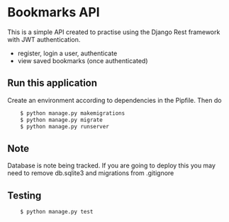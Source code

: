 # Bookmarks API

This is a simple API created to practise using the Django Rest framework with JWT authentication.

- register, login a user, authenticate
- view saved bookmarks (once authenticated)


## Run this application
Create an environment according to dependencies in the Pipfile. Then do
```sh
    $ python manage.py makemigrations
    $ python manage.py migrate
    $ python manage.py runserver
```

## Note
Database is note being tracked. If you are going to deploy this you may need to remove db.sqlite3 and migrations from .gitignore

## Testing

```sh 
    $ python manage.py test
```
